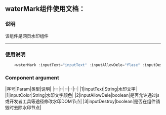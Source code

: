 ## waterMark组件使用文档：

### 说明
该组件是网页水印组件<br/>

---------------------------

### 使用说明

```js
    <waterMark :inputText="inputText" :inputAllowDele="flase" :inputDestroy="false"/>
```



### Component argument
|序号|Param|类型|说明|
|:-:|:-|:-|:-|:-|
|1|inputText|String|水印文字|
|1|inputColor|String|水印文字颜色|
|2|inputAllowDele|boolean|是否允许通过js或开发者工具等途径修改水印DOM节点|
|3|inputDestroy|boolean|是否在组件销毁时去除水印节点|


